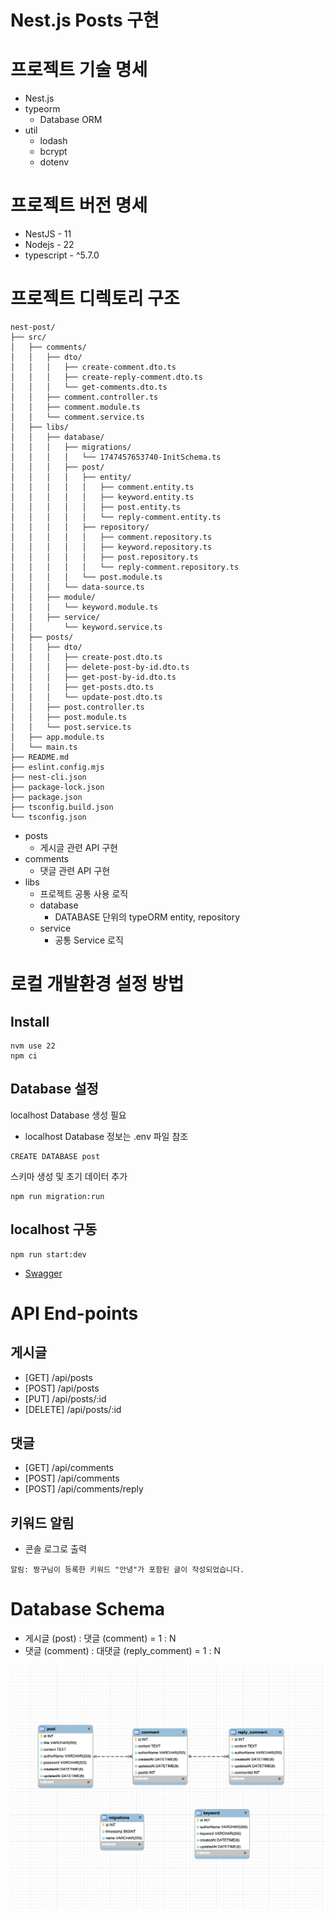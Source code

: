 # Nest.js Posts 구현

# 프로젝트 기술 명세

- Nest.js
- typeorm
    - Database ORM
- util
    - lodash
    - bcrypt
    - dotenv

# 프로젝트 버전 명세

- NestJS - 11
- Nodejs - 22
- typescript - ^5.7.0

# 프로젝트 디렉토리 구조

```
nest-post/
├── src/
│   ├── comments/
│   │   ├── dto/
│   │   │   ├── create-comment.dto.ts
│   │   │   ├── create-reply-comment.dto.ts
│   │   │   └── get-comments.dto.ts
│   │   ├── comment.controller.ts
│   │   ├── comment.module.ts
│   │   └── comment.service.ts
│   ├── libs/
│   │   ├── database/
│   │   │   ├── migrations/
│   │   │   │   └── 1747457653740-InitSchema.ts
│   │   │   ├── post/
│   │   │   │   ├── entity/
│   │   │   │   │   ├── comment.entity.ts
│   │   │   │   │   ├── keyword.entity.ts
│   │   │   │   │   ├── post.entity.ts
│   │   │   │   │   └── reply-comment.entity.ts
│   │   │   │   ├── repository/
│   │   │   │   │   ├── comment.repository.ts
│   │   │   │   │   ├── keyword.repository.ts
│   │   │   │   │   ├── post.repository.ts
│   │   │   │   │   └── reply-comment.repository.ts
│   │   │   │   └── post.module.ts
│   │   │   └── data-source.ts
│   │   ├── module/
│   │   │   └── keyword.module.ts
│   │   ├── service/
│   │       └── keyword.service.ts
│   ├── posts/
│   │   ├── dto/
│   │   │   ├── create-post.dto.ts
│   │   │   ├── delete-post-by-id.dto.ts
│   │   │   ├── get-post-by-id.dto.ts
│   │   │   ├── get-posts.dto.ts
│   │   │   └── update-post.dto.ts
│   │   ├── post.controller.ts
│   │   ├── post.module.ts
│   │   └── post.service.ts
│   ├── app.module.ts
│   └── main.ts
├── README.md
├── eslint.config.mjs
├── nest-cli.json
├── package-lock.json
├── package.json
├── tsconfig.build.json
└── tsconfig.json

```
- posts
  - 게시글 관련 API 구현 
- comments
  - 댓글 관련 API 구현
- libs
  - 프로젝트 공통 사용 로직  
  - database
    - DATABASE 단위의 typeORM entity, repository
  - service
    - 공통 Service 로직

# 로컬 개발환경 설정 방법

## Install

```shell
nvm use 22
npm ci
```

## Database 설정

localhost Database 생성 필요
- localhost Database 정보는 .env 파일 참조

```mysql
CREATE DATABASE post
```

스키마 생성 및 초기 데이터 추가

```shell
npm run migration:run
```

## localhost 구동

```shell
npm run start:dev
```

- [Swagger](http://localhost:3000/api/swagger)

# API End-points

## 게시글
- [GET] /api/posts
- [POST] /api/posts
- [PUT] /api/posts/:id
- [DELETE] /api/posts/:id

## 댓글
- [GET] /api/comments
- [POST] /api/comments
- [POST] /api/comments/reply

## 키워드 알림
- 콘솔 로그로 출력

```
알림: 짱구님이 등록한 키워드 "안녕"가 포함된 글이 작성되었습니다.
```

# Database Schema

- 게시글 (post) : 댓글 (comment) = 1 : N
- 댓글 (comment) : 대댓글 (reply_comment) = 1 : N

![EER Diagram](./static/eer-diagram.png)  